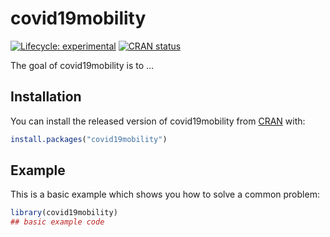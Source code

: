 
<!-- README.md is generated from README.Rmd. Please edit that file -->

# covid19mobility

<!-- badges: start -->

[![Lifecycle:
experimental](https://img.shields.io/badge/lifecycle-experimental-orange.svg)](https://www.tidyverse.org/lifecycle/#experimental)
[![CRAN
status](https://www.r-pkg.org/badges/version/covid19mobility)](https://CRAN.R-project.org/package=covid19mobility)
<!-- badges: end -->

The goal of covid19mobility is to …

## Installation

You can install the released version of covid19mobility from
[CRAN](https://CRAN.R-project.org) with:

``` r
install.packages("covid19mobility")
```

## Example

This is a basic example which shows you how to solve a common problem:

``` r
library(covid19mobility)
## basic example code
```
